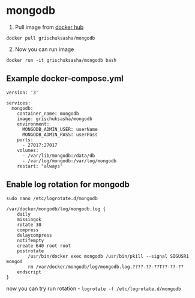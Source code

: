 # mongodb

1. Pull image from [docker hub](https://hub.docker.com/r/grischuksasha/mongodb/)

`docker pull grischuksasha/mongodb`

2. Now you can run image

`docker run -it grischuksasha/mongodb bash`

## Example docker-compose.yml
```
version: '3'

services:
  mongodb:
    container_name: mongodb
    image: grischuksasha/mongodb
    environment:
      MONGODB_ADMIN_USER: userName
      MONGODB_ADMIN_PASS: userPass
    ports:
      - 27017:27017
    volumes:
      - /var/lib/mongodb:/data/db
      - /var/log/mongodb:/var/log/mongodb
    restart: "always"
```
## Enable log rotation for mongodb
`sudo nano /etc/logrotate.d/mongodb`

```
/var/docker/mongodb/log/mongodb.log {
    daily
    missingok
    rotate 30
    compress
    delaycompress
    notifempty
    create 640 root root
    postrotate
        /usr/bin/docker exec mongodb /usr/bin/pkill --signal SIGUSR1 mongod
        rm /var/docker/mongodb/log/mongodb.log.????-??-??T??-??-??
    endscript
}
```

now you can try run rotation - `logrotate -f /etc/logrotate.d/mongodb`